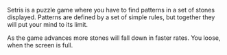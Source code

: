 Setris is a puzzle game where you have to find patterns in a set of stones displayed. Patterns are defined by a set of simple rules, but together they will put your mind to its limit.

As the game advances more stones will fall down in faster rates. You loose, when the screen is full.